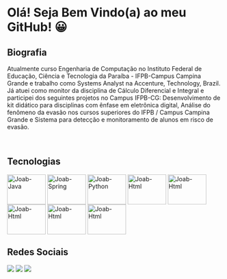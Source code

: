 <h1>Olá! Seja Bem Vindo(a) ao meu GitHub! 😀</h1>

<div>
  <h2>Biografia</h2>
  <p>Atualmente curso Engenharia de Computação no Instituto Federal de Educação, Ciência e Tecnologia da Paraíba - IFPB-Campus Campina Grande e trabalho como Systems Analyst na Accenture, Technology, Brazil. Já atuei como monitor da disciplina de Cálculo Diferencial e Integral e participei dos seguintes projetos no Campus IFPB-CG: Desenvolvimento de kit didático para disciplinas com ênfase em eletrônica digital, Análise do fenômeno da evasão nos cursos superiores do IFPB / Campus Campina Grande e Sistema para detecção e monitoramento de alunos em risco de evasão.</p>
</div>
<div style="display: inline_block"><br>
  <h2>Tecnologias</h2>
  <img align="center" alt="Joab-Java" height="70" width="90" src="https://cdn.jsdelivr.net/gh/devicons/devicon/icons/java/java-original.svg" />
  <img align="center" alt="Joab-Spring" height="70" width="90" src="https://cdn.jsdelivr.net/gh/devicons/devicon/icons/spring/spring-original.svg" />
  <img align="center" alt="Joab-Python" height="70" width="90" src="https://cdn.jsdelivr.net/gh/devicons/devicon/icons/python/python-original.svg" />
  <img align="center" alt="Joab-Html" height="70" width="90" src="https://cdn.jsdelivr.net/gh/devicons/devicon/icons/html5/html5-original.svg" />
  <img align="center" alt="Joab-Html" height="70" width="90" src="https://cdn.jsdelivr.net/gh/devicons/devicon/icons/css3/css3-original.svg" />
  <img align="center" alt="Joab-Html" height="70" width="90" src="https://cdn.jsdelivr.net/gh/devicons/devicon/icons/javascript/javascript-original.svg" />
  <img align="center" alt="Joab-Html" height="70" width="90" src="https://cdn.jsdelivr.net/gh/devicons/devicon/icons/c/c-original.svg" />
  <img align="center" alt="Joab-Html" height="70" width="90" src="https://cdn.jsdelivr.net/gh/devicons/devicon/icons/cplusplus/cplusplus-original.svg" />                 
</div>
<div>
  <h2>Redes Sociais</h2>
  <a href="https://www.linkedin.com/in/joab-maia-383097202" target="_blank"><img src="https://img.shields.io/badge/LinkedIn-0077B5?style=for-the-badge&logo=linkedin&logoColor=white" target="_blank"></a>
  <a href = "mailto:joab.maia@academico.ifpb.edu.br"><img src="https://img.shields.io/badge/Gmail-D14836?style=for-the-badge&logo=gmail&logoColor=white" target="_blank"></a>
  <a href="https://instagram.com/joab.maia_eng" target="_blank"><img src="https://img.shields.io/badge/Instagram-E4405F?style=for-the-badge&logo=instagram&logoColor=white" target="_blank"></a>
</div>
